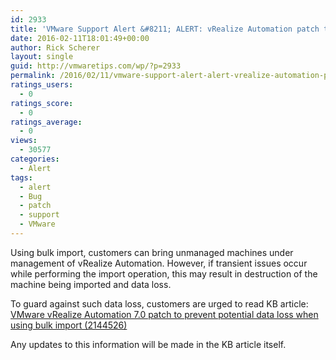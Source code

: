 ```yaml
---
id: 2933
title: 'VMware Support Alert &#8211; ALERT: vRealize Automation patch to prevent potential data loss when using bulk import'
date: 2016-02-11T18:01:49+00:00
author: Rick Scherer
layout: single
guid: http://vmwaretips.com/wp/?p=2933
permalink: /2016/02/11/vmware-support-alert-alert-vrealize-automation-patch-to-prevent-potential-data-loss-when-using-bulk-import/
ratings_users:
  - 0
ratings_score:
  - 0
ratings_average:
  - 0
views:
  - 30577
categories:
  - Alert
tags:
  - alert
  - Bug
  - patch
  - support
  - VMware
---
```

<a style="float: right;" href="/tp/.a/6a00d8341c328153ef01543330c84d970c-pi"><br /> </a> Using bulk import, customers can bring unmanaged machines under management of vRealize Automation. However, if transient issues occur while performing the import operation, this may result in destruction of the machine being imported and data loss.

To guard against such data loss, customers are urged to read KB article: <a href="http://vmw.re/1Pq0LM0" target="_blank">VMware vRealize Automation 7.0 patch to prevent potential data loss when using bulk import (2144526)</a>

Any updates to this information will be made in the KB article itself.